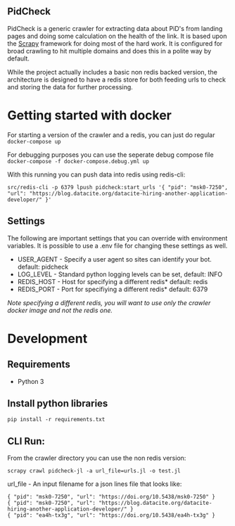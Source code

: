 PidCheck
--------

PidCheck is a generic crawler for extracting data about PiD's from landing pages and doing some calculation on the health of the link.
It is based upon the [Scrapy](https://scrapy.org/) framework for doing most of the hard work.
It is configured for broad crawling to hit multiple domains and does this in a polite way by default.

While the project actually includes a basic non redis backed version, the architecture
is designed to have a redis store for both feeding urls to check and storing the data for further
processing.

# Getting started with docker

For starting a version of the crawler and a redis, you can just do regular
`docker-compose up`

For debugging purposes you can use the seperate debug compose file
`docker-compose -f docker-compose.debug.yml up`

With this running you can push data into redis using redis-cli:

`src/redis-cli -p 6379 lpush pidcheck:start_urls '{ "pid": "msk0-7250", "url": "https://blog.datacite.org/datacite-hiring-another-application-developer/" }'`

## Settings

The following are important settings that you can override with environment variables.
It is possible to use a .env file for changing these settings as well.

* USER_AGENT - Specify a user agent so sites can identify your bot. default: pidcheck
* LOG_LEVEL - Standard python logging levels can be set, default: INFO
* REDIS_HOST - Host for specifying a different redis* default: redis
* REDIS_PORT - Port for specifiying a different redis* default: 6379

*Note specifying a different redis, you will want to use only the crawler docker image and
not the redis one.*

# Development

## Requirements

* Python 3

## Install python libraries

`pip install -r requirements.txt`

## CLI Run:

From the crawler directory you can use the non redis version:

`scrapy crawl pidcheck-jl -a url_file=urls.jl -o test.jl`

url_file - An input filename for a json lines file that looks like:

```
{ "pid": "msk0-7250", "url": "https://doi.org/10.5438/msk0-7250" }
{ "pid": "msk0-7250", "url": "https://blog.datacite.org/datacite-hiring-another-application-developer/" }
{ "pid": "ea4h-tx3g", "url": "https://doi.org/10.5438/ea4h-tx3g" }
```
